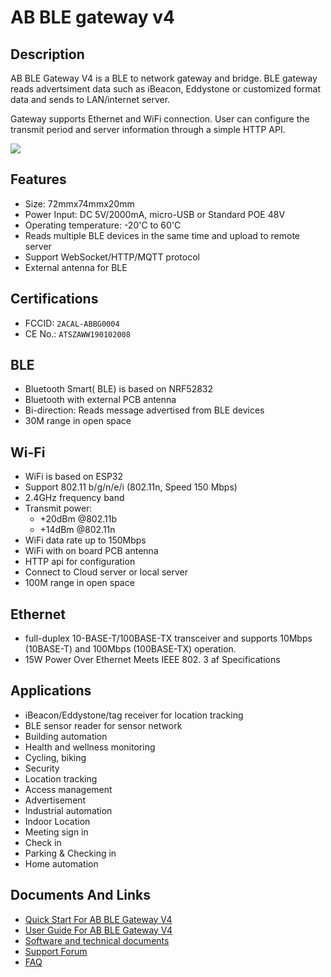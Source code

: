 # AB BLE gateway v4 #

## Description

AB BLE Gateway V4 is a BLE to network gateway and bridge. BLE gateway reads advertsiment data such as iBeacon, Eddystone or customized format data and sends to LAN/internet server.

Gateway supports Ethernet and WiFi connection. User can configure the transmit period and server information through a simple HTTP API.

<img src="https://i1.aprbrother.com/gateway41.jpg-640.jpg">

## Features

- Size: 72mmx74mmx20mm
- Power Input: DC 5V/2000mA, micro-USB or Standard POE 48V
- Operating temperature: -20'C to 60'C
- Reads multiple BLE devices in the same time and upload to remote server
- Support WebSocket/HTTP/MQTT protocol
- External antenna for BLE

## Certifications

* FCCID: `2ACAL-ABBG0004`
* CE No.: `ATSZAWW190102008`

## BLE

- Bluetooth Smart( BLE) is based on NRF52832 
- Bluetooth with external PCB antenna
- Bi-direction: Reads message advertised from BLE devices 
- 30M range in open space

## Wi-Fi

  - WiFi is based on ESP32
  - Support 802.11 b/g/n/e/i (802.11n, Speed 150 Mbps)
  - 2.4GHz frequency band
  - Transmit power:
      - \+20dBm @802.11b
      - \+14dBm @802.11n
  - WiFi data rate up to 150Mbps
  - WiFi with on board PCB antenna
  - HTTP api for configuration
  - Connect to Cloud server or local server
  - 100M range in open space

## Ethernet

  - full-duplex 10-BASE-T/100BASE-TX transceiver and supports 10Mbps
    (10BASE-T) and 100Mbps (100BASE-TX) operation.
  - 15W Power Over Ethernet Meets IEEE 802. 3 af Specifications

## Applications

  - iBeacon/Eddystone/tag receiver for location tracking
  - BLE sensor reader for sensor network
  - Building automation
  - Health and wellness monitoring
  - Cycling, biking
  - Security
  - Location tracking
  - Access management
  - Advertisement
  - Industrial automation
  - Indoor Location
  - Meeting sign in
  - Check in
  - Parking & Checking in
  - Home automation

## Documents And Links

- [Quick Start For AB BLE Gateway V4](Quick_Start_For_AB_BLE_Gateway_V4.md)
- [User Guide For AB BLE Gateway V4](User_Guide_For_AB_BLE_Gateway_V4.md)
- [Software and technical documents](Software_AB_BLE_Gateway_V4.md)
- [Support Forum](http://bbs.aprbrother.com/c/wifi)
- [FAQ](FAQ_For_AB_BLE_Gateway_V4.md)

